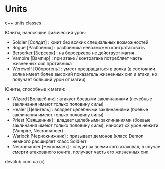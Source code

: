 # Units
c++ units classes

Юниты, наносящие физический урон:
- Soldier [Солдат] : юнит без всяких специальных возможностей
- Rogue [Разбойник] : разбойника невозможно контратаковать
- Berserker [Берсерк] : на берсеркера не действует магия
- Vampire [Вампир] : при атаке / контратаке потребляет часть жизненных сил противника
- Werewolf [Оборотень] : умеет превращаться в волка (в состоянии волка имеет более высокий показатель жизненных сил и атаки, но получает больший урон от магии)

Юниты, способные к магии:
- Wizard [Волшебник] : атакует боевыми заклинаниями (лечебные заклинания имеют только половину силы)
- Healer [Целитель] : владеет целебными заклинаниями (боевые заклинания имеют только половину силы)
- Priest [Священник] : владеет целебными заклинаниями (боевые заклинания имеют только половину силы), наносит x2 урон нежити (Vampire, Necromancer)
- Warlock [Чернокнижник] : призывает демонов (класс Demon немного расширяет класс Soldier)
- Necromancer [Некромант] : следит за всеми кого атаковал, в случае смерти атакованого юнита, получает часть его жизненных сил.
  
devclub.com.ua (c)
